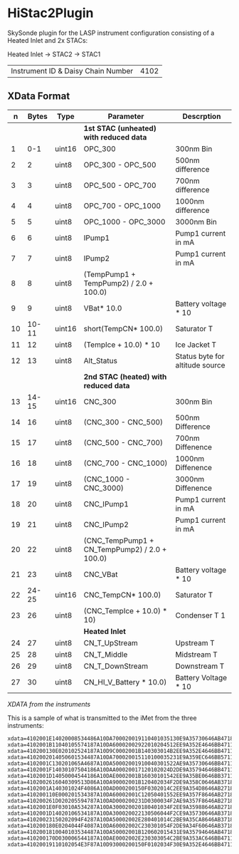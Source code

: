 # HiStac2Plugin

SkySonde plugin for the LASP instrument configuration 
consisting of a Heated Inlet and 2x STACs:

Heated Inlet -> STAC2 -> STAC1

|||
|-|-|
|Instrument ID & Daisy Chain Number | 4102 |

## XData Format

| n|Bytes|  Type | Parameter | Descrption         |
|--|-----|-------|-----------|--------------------|
|  |     |       |**1st STAC (unheated) with reduced data** ||
| 1| 0-1 |uint16 |OPC_300 |300nm Bin |
| 2|  2  |uint8  |OPC_300 - OPC_500| 500nm difference |
| 3|  3  |uint8  |OPC_500 - OPC_700| 700nm difference |
| 4|  4  |uint8  |OPC_700 - OPC_1000| 1000nm difference | 
| 5|  5  |uint8  |OPC_1000 - OPC_3000| 3000nm Bin |
| 6|  6  |uint8  |IPump1| Pump1 current in mA |
| 7|  7  |uint8  |IPump2| Pump1 current in mA |
| 8|  8  |uint8  |(TempPump1 + TempPump2) / 2.0 + 100.0)|
| 9|  9  |uint8  |VBat* 10.0| Battery voltage * 10 |
|10|10-11|uint16 |short(TempCN* 100.0) | Saturator T |
|11| 12  |uint8  |(TempIce + 10.0) * 10 | Ice Jacket T |
|12| 13  |uint8  |Alt_Status| Status byte for altitude source |
|  |     |       | **2nd STAC (heated) with reduced data** ||
|13|14-15|uint16 |CNC_300| 300nm Bin |
|14|  16 |uint8  |(CNC_300 - CNC_500)| 500nm Difference |
|15|  17 |uint8  |(CNC_500 - CNC_700)| 700nm Diffenence |
|16|  18 |uint8  |(CNC_700 - CNC_1000)| 1000nm Diffenence |
|17|  19 |uint8  |(CNC_1000 - CNC_3000)| 3000nm Diffenence |
|18|  20 |uint8  |CNC_IPump1| Pump1 current in mA |
|19|  21 |uint8  |CNC_IPump2| Pump1 current in mA |
|20|  22 |uint8  |(CNC_TempPump1 + CN_TempPump2) / 2.0 + 100.0)| |
|21|  23 |uint8  |CNC_VBat |Battery voltage * 10 |
|22|24-25|uint16 |CNC_TempCN* 100.0) |Saturator T |
|23|  26 |uint8  |(CNC_TempIce + 10.0) * 10)| Condenser T 1 |
|  |     |       |**Heated Inlet** ||
|24|  27 |uint8  |CN_T_UpStream| Upstream T |
|25|  28 |uint8  |CN_T_Middle| Midstream T |
|26|  29 |uint8  |CN_T_DownStream| Downstream T|
|27|  30 |uint8  |CN_HI_V_Battery * 10.0)| Battery Voltage * 10 |

_XDATA from the instruments_

This is a sample of what is transmitted to the iMet from the three instruments:

```
xdata=4102001E14020008534486A10DA700020019110401035130E9A35730646AB4718C
xdata=4102001B11040105574187A10DA60002002922010204512EE9A352E4646BB4711C
xdata=410200130E020102524187A10D9C0002001B140303014B2EE9A352E4646BB4711C
xdata=4102002014050601534487A10DA700020015110100035231E9A359EC646BB5711C
xdata=4102001C130201065A4687A10DA50002001910040301522AE9A35730646BB4711C
xdata=4102001F14030107504186A10DAA00020017120102024D2DE9A35794646BB4711C
xdata=4102001D14050004544186A10DAE0002001B16030101542EE9A35BE0646BB3711C
xdata=4102002616040309513D86A10DA90002001B120402034F2DE9A358C0646AB3718C
xdata=4102001A140301024F4086A10DAD000200150F0302014C2EE9A354D8646AB2718C
xdata=410200110E000201534387A10DA60002001C12050401552EE9A357F8646AB2718C
xdata=410200261D020205594787A10DAD000200231D0300034F2AE9A357F8646AB2718C
xdata=4102001E0F03010A534287A10DA300020020180401034F2EE9A35988646AB2718C
xdata=4102001D14020106534187A10DA300020022130506044F2CE9A35730646AB3718C
xdata=41020023150202094F4287A10DA50002002E280401014C2BE9A35CA8646AB3718C
xdata=410200180E0204044F4087A10DA60002002C230301054F2DE9A34F60646AB3718C
xdata=4102001810040103534487A10DA50002001B120602015431E9A35794646AB4718C
xdata=410200170D030006544187A10DAE0002002E230303054C2BE9A353AC646BB4711C
xdata=41020019110102054E3F87A10D93000200150F0102034F30E9A352E4646BB4711C
```
